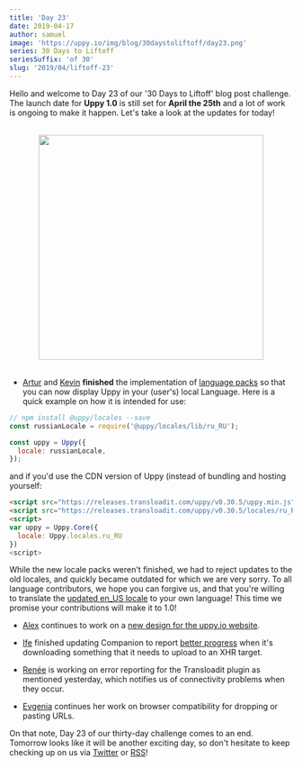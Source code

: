 ```yaml
---
title: 'Day 23'
date: 2019-04-17
author: samuel
image: 'https://uppy.io/img/blog/30daystoliftoff/day23.png'
series: 30 Days to Liftoff
seriesSuffix: 'of 30'
slug: '2019/04/liftoff-23'
---
```


Hello and welcome to Day 23 of our '30 Days to Liftoff' blog post challenge. The
launch date for **Uppy 1.0** is still set for **April the 25th** and a lot of
work is ongoing to make it happen. Let's take a look at the updates for today!

<center><br /><img width="400" src="/img/blog/30daystoliftoff/day23.png" /><br /><br /></center>

<!--truncate-->

- [Artur](https://github.com/arturi) and [Kevin](https://github.com/kvz)
  **finished** the implementation of
  [language packs](https://github.com/transloadit/uppy/pull/1443) so that you
  can now display Uppy in your (user's) local Language. Here is a quick example
  on how it is intended for use:

```js
// npm install @uppy/locales --save
const russianLocale = require('@uppy/locales/lib/ru_RU');

const uppy = Uppy({
  locale: russianLocale,
});
```

and if you'd use the CDN version of Uppy (instead of bundling and hosting
yourself:

```html
<script src="https://releases.transloadit.com/uppy/v0.30.5/uppy.min.js"></script>
<script src="https://releases.transloadit.com/uppy/v0.30.5/locales/ru_RU.min.js"></script>
<script>
var uppy = Uppy.Core({
  locale: Uppy.locales.ru_RU
})
<script>
```

While the new locale packs weren't finished, we had to reject updates to the old
locales, and quickly became outdated for which we are very sorry. To all
language contributors, we hope you can forgive us, and that you're willing to
translate the
[updated en_US locale](https://github.com/transloadit/uppy/blob/master/packages/%40uppy/locales/src/en_US.js)
to your own language! This time we promise your contributions will make it to
1.0!

- [Alex](https://github.com/nqst) continues to work on a
  [new design for the uppy.io website](https://github.com/transloadit/uppy/pull/1452).

- [Ife](https://github.com/ifedapoolarewaju) finished updating Companion to
  report [better progress](https://github.com/transloadit/uppy/pull/1454) when
  it's downloading something that it needs to upload to an XHR target.

- [Renée](https://github.com/goto-bus-stop) is working on error reporting for
  the Transloadit plugin as mentioned yesterday, which notifies us of
  connectivity problems when they occur.

- [Evgenia](https://github.com/lakesare) continues her work on browser
  compatibility for dropping or pasting URLs.

On that note, Day 23 of our thirty-day challenge comes to an end. Tomorrow looks
like it will be another exciting day, so don't hesitate to keep checking up on
us via [Twitter](https://twitter.com/uppy_io) or
[RSS](https://uppy.io/atom.xml)!
